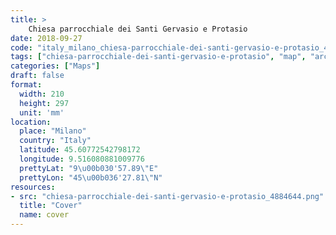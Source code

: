 ```yaml
---
title: > 
    Chiesa parrocchiale dei Santi Gervasio e Protasio
date: 2018-09-27
code: "italy_milano_chiesa-parrocchiale-dei-santi-gervasio-e-protasio_4884644"
tags: ["chiesa-parrocchiale-dei-santi-gervasio-e-protasio", "map", "architecture", "buildings", "Milano", "Italy"]
categories: ["Maps"]
draft: false
format:
  width: 210
  height: 297
  unit: 'mm'
location:
  place: "Milano"
  country: "Italy"
  latitude: 45.60772542798172
  longitude: 9.516080881009776
  prettyLat: "9\u00b030'57.89\"E"
  prettyLon: "45\u00b036'27.81\"N"
resources:
- src: "chiesa-parrocchiale-dei-santi-gervasio-e-protasio_4884644.png"
  title: "Cover"
  name: cover
---
```


